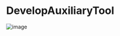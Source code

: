# DevelopAuxiliaryTool

![image](https://github.com/user-attachments/assets/6f8e56ca-3306-4d2a-9359-28d11caf0aa7)

